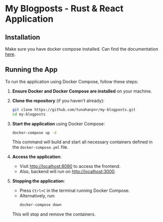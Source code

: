 # My Blogposts - Rust & React Application

## Installation

Make sure you have docker compose installed. Can find the
documentation [here](https://docs.docker.com/compose/install/).

## Running the App

To run the application using Docker Compose, follow these steps:

1. **Ensure Docker and Docker Compose are installed** on your machine.

2. **Clone the repository** (if you haven’t already):
    ```bash
    git clone https://github.com/tunahanpnr/my-blogposts.git
    cd my-blogposts
    ```

3. **Start the application** using Docker Compose:
    ```bash
    docker-compose up -d
    ```

   This command will build and start all necessary containers defined in the `docker-compose.yml` file.


4. **Access the application**:
    - Visit [http://localhost:8080](http://localhost:8080) to access the frontend.
    - Also, backend will run on [http://localhost:3000](http://localhost:3000).

5. **Stopping the application**:
    - Press `Ctrl+C` in the terminal running Docker Compose.
    - Alternatively, run:
      ```bash
      docker-compose down
      ```

   This will stop and remove the containers.
